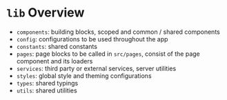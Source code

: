 # `lib` Overview

- `components`: building blocks, scoped and common / shared components
- `config`: configurations to be used throughout the app
- `constants`: shared constants
- `pages`: page blocks to be called in `src/pages`, consist of the page component and its loaders
- `services`: third party or external services, server utilities
- `styles`: global style and theming configurations
- `types`: shared typings
- `utils`: shared utilities
